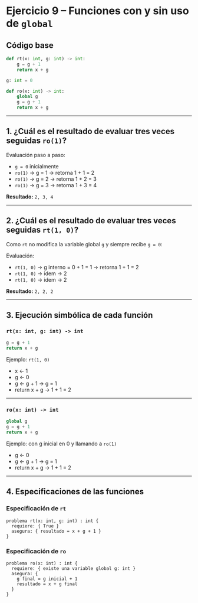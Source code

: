 
# Ejercicio 9 – Funciones con y sin uso de `global`

## Código base
```python
def rt(x: int, g: int) -> int:
    g = g + 1
    return x + g

g: int = 0

def ro(x: int) -> int:
    global g
    g = g + 1
    return x + g
```

---

## 1. ¿Cuál es el resultado de evaluar tres veces seguidas `ro(1)`?

Evaluación paso a paso:
- `g = 0` inicialmente
- `ro(1)` → g = 1 → retorna 1 + 1 = 2
- `ro(1)` → g = 2 → retorna 1 + 2 = 3
- `ro(1)` → g = 3 → retorna 1 + 3 = 4

**Resultado:** `2, 3, 4`

---

## 2. ¿Cuál es el resultado de evaluar tres veces seguidas `rt(1, 0)`?

Como `rt` no modifica la variable global `g` y siempre recibe `g = 0`:

Evaluación:
- `rt(1, 0)` → g interno = 0 + 1 = 1 → retorna 1 + 1 = 2
- `rt(1, 0)` → idem → 2
- `rt(1, 0)` → idem → 2

**Resultado:** `2, 2, 2`

---

## 3. Ejecución simbólica de cada función

### `rt(x: int, g: int) -> int`
```python
g = g + 1
return x + g
```
Ejemplo: `rt(1, 0)`

- x ← 1
- g ← 0
- g ← g + 1 → g = 1
- return x + g → 1 + 1 = 2

---

### `ro(x: int) -> int`
```python
global g
g = g + 1
return x + g
```
Ejemplo: con g inicial en 0 y llamando a `ro(1)`

- g ← 0
- g ← g + 1 → g = 1
- return x + g → 1 + 1 = 2

---

## 4. Especificaciones de las funciones

### Especificación de `rt`

```text
problema rt(x: int, g: int) : int {
  requiere: { True }
  asegura: { resultado = x + g + 1 }
}
```

### Especificación de `ro`

```text
problema ro(x: int) : int {
  requiere: { existe una variable global g: int }
  asegura: {
    g final = g inicial + 1
    resultado = x + g final
  }
}
```
